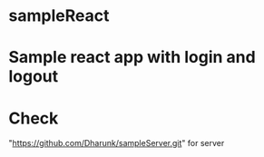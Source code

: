 # sampleReact
Sample react app with login and logout
=======
# Check 
"https://github.com/Dharunk/sampleServer.git" for server